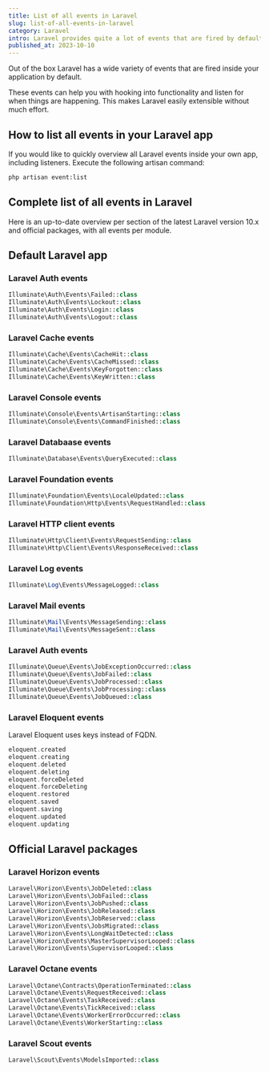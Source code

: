 ```yaml
---
title: List of all events in Laravel
slug: list-of-all-events-in-laravel
category: Laravel
intro: Laravel provides quite a lot of events that are fired by default, which makes it easy to hook into using listeners.
published_at: 2023-10-10
---
```


Out of the box Laravel has a wide variety of events that are fired inside your application by default.

These events can help you with hooking into functionality and listen for when things are happening. This makes Laravel easily extensible without much effort.

## How to list all events in your Laravel app

If you would like to quickly overview all Laravel events inside your own app, including listeners. Execute the following artisan command:

```bash
php artisan event:list
```

## Complete list of all events in Laravel

Here is an up-to-date overview per section of the latest Laravel version 10.x and official packages, with all events per module.

## Default Laravel app

### Laravel Auth events

```php
Illuminate\Auth\Events\Failed::class
Illuminate\Auth\Events\Lockout::class
Illuminate\Auth\Events\Login::class
Illuminate\Auth\Events\Logout::class
```

### Laravel Cache events

```php
Illuminate\Cache\Events\CacheHit::class
Illuminate\Cache\Events\CacheMissed::class
Illuminate\Cache\Events\KeyForgotten::class
Illuminate\Cache\Events\KeyWritten::class
```

### Laravel Console events

```php
Illuminate\Console\Events\ArtisanStarting::class
Illuminate\Console\Events\CommandFinished::class
```

### Laravel Databaase events

```php
Illuminate\Database\Events\QueryExecuted::class
```

### Laravel Foundation events

```php
Illuminate\Foundation\Events\LocaleUpdated::class
Illuminate\Foundation\Http\Events\RequestHandled::class
```

### Laravel HTTP client events

```php
Illuminate\Http\Client\Events\RequestSending::class
Illuminate\Http\Client\Events\ResponseReceived::class
```

### Laravel Log events

```php
Illuminate\Log\Events\MessageLogged::class
```

### Laravel Mail events

```php
Illuminate\Mail\Events\MessageSending::class
Illuminate\Mail\Events\MessageSent::class
```

### Laravel Auth events

```php
Illuminate\Queue\Events\JobExceptionOccurred::class
Illuminate\Queue\Events\JobFailed::class
Illuminate\Queue\Events\JobProcessed::class
Illuminate\Queue\Events\JobProcessing::class
Illuminate\Queue\Events\JobQueued::class
```

### Laravel Eloquent events

Laravel Eloquent uses keys instead of FQDN.

```php
eloquent.created
eloquent.creating
eloquent.deleted
eloquent.deleting
eloquent.forceDeleted
eloquent.forceDeleting
eloquent.restored
eloquent.saved
eloquent.saving
eloquent.updated
eloquent.updating
```

## Official Laravel packages

### Laravel Horizon events

```php
Laravel\Horizon\Events\JobDeleted::class
Laravel\Horizon\Events\JobFailed::class
Laravel\Horizon\Events\JobPushed::class
Laravel\Horizon\Events\JobReleased::class
Laravel\Horizon\Events\JobReserved::class
Laravel\Horizon\Events\JobsMigrated::class
Laravel\Horizon\Events\LongWaitDetected::class
Laravel\Horizon\Events\MasterSupervisorLooped::class
Laravel\Horizon\Events\SupervisorLooped::class
```

### Laravel Octane events

```php
Laravel\Octane\Contracts\OperationTerminated::class
Laravel\Octane\Events\RequestReceived::class
Laravel\Octane\Events\TaskReceived::class
Laravel\Octane\Events\TickReceived::class
Laravel\Octane\Events\WorkerErrorOccurred::class
Laravel\Octane\Events\WorkerStarting::class
```

### Laravel Scout events

```php
Laravel\Scout\Events\ModelsImported::class
```
